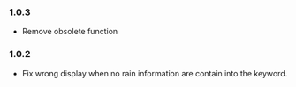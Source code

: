 ### 1.0.3
* Remove obsolete function

### 1.0.2
* Fix wrong display when no rain information are contain into the keyword.